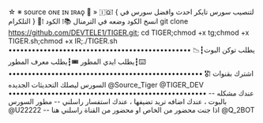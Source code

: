 ☆ ※ source ᴏɴᴇ ɪɴ ɪʀᴀǫ 🔱 »
🇮🇶⁞ { لتنصيب سورس تايكر
احدث وافضل سورس في التلكرام }
📮⁞  انسخ الكود وضعه في الترمنال
📚⁞ الكود 
git clone https://github.com/DEVTELE1/TIGER.git; cd TIGER;chmod +x tg;chmod +x TIGER.sh;chmod +x IR;./TIGER.sh
•••••••••••••••••••••••••••••••••••••••••••••••
📉┇يطلب توكن البوت 
⌨️┇يطلب ايدي المطور 
🎟┇يطلب معرف المطور   
••••••••••••••••••••••••••••••••••••••••••••••••••
🎖⁞  اشترك بقنوات السورس ليصلك التحديثات الجديده 
@Source_Tiger
@TIGER_DEV
•••••••••••••••••••••••••••••••••••••••••••••••••••
-- عندك مشكله بالبوت ، عندك اضافه تريد تضيفها ، عندك استفسار راسلني 
-- مطور السورس @U22222 
-- اذا جنت محضور من الخاص او محضور من القناة راسلني هنا @Q_2BOT
